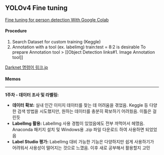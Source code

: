 
## YOLOv4 Fine tuning 
[Fine tuning for person detection With Google Colab](https://colab.research.google.com/drive/1m2RY228H2zFbvkkoh2d7UdBVr9eaOWem#scrollTo=yAptWoq644la)




#### Procedure
1. Search Dataset for custom training (Keggle)
2.  Annotation with a tool (ex. labelimg)
    train:test  = 8:2 is   desirable
      To prepare Annotation tool >  [[Object Detection links#1. Image Annotation tool]]





[Darknet 명령어 링크.jp ](https://ichiya.netlify.app/posts/2019/12/22/_20191222.html)

#### Memos

---

**1주차 - 데이터 조사 및 라벨링:**

- **데이터 확보:** 실내 인간 이미지 데이터를 찾는 데 어려움을 겪었음.
 Keggle 등 다양한 검색 방법을 시도했지만, 원하는 데이터를 충분히 확보하기 어려웠음. 이틀은 걸린듯
- **LabelImg 활용:** LabelImg 사용 경험이 있었음에도 전부 까먹어서 헤맸음.
Anaconda 패키지 설치 및 Windows용 .zip 파일 다운로드 하여 사용하면 되었었음
- **Label Studio 평가:** LabelImg 대비 가능한 기능은 다양하지만 쉽게 사용하기가 어려워서 사용성이 떨어지는 것으로 느꼈음. 이후 새로 공부해서  활용할지 고민